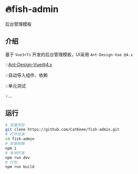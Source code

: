 # 🔥fish-admin

后台管理模板

## 介绍

基于 `Vue3+Ts` 开发的后台管理模板，UI采用 `Ant-Design-Vue @4.x`

💡Ant-Design-Vue@4.x

💡自动导入组件、依赖

💡单元测试

💡...

## 运行

```bash
# 克隆项目
git clone https://github.com/CatKeee/fish-admin.git
# 打开目录
cd fish-admin
# 安装依赖
npm i
# 本地开发
npm run dev
# 打包
npm run build
```